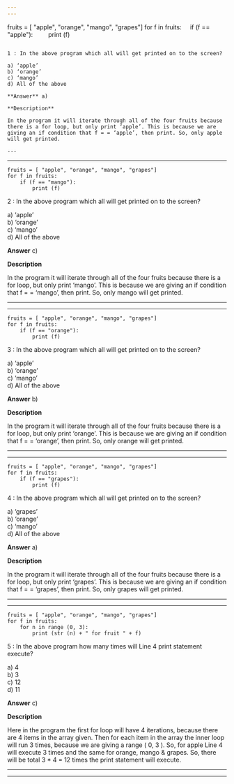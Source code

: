 ```yaml
---
---


```
fruits = [ "apple", "orange", "mango", "grapes"]
for f in fruits:
    if (f == "apple"):
        print (f)
```

1 : In the above program which all will get printed on to the screen?  

a) ‘apple’  
b) ‘orange’  
c) ‘mango’  
d) All of the above  

**Answer** a) 

**Description** 

In the program it will iterate through all of the four fruits because there is a for loop, but only print ‘apple’. This is because we are giving an if condition that f = = ‘apple’, then print. So, only apple will get printed.  

---
```

---


```
fruits = [ "apple", "orange", "mango", "grapes"]
for f in fruits:
    if (f == "mango"):
        print (f)
```

2 : In the above program which all will get printed on to the screen?  

a) ‘apple’  
b) ‘orange’  
c) ‘mango’  
d) All of the above  

**Answer** c) 

**Description**

In the program it will iterate through all of the four fruits because there is a for loop, but only print ‘mango’. This is because we are giving an if condition that f = = ‘mango’, then print. So, only mango will get printed.

---
---


```
fruits = [ "apple", "orange", "mango", "grapes"]
for f in fruits:
    if (f == "orange"):
        print (f)
```

3 : In the above program which all will get printed on to the screen?  

a) ‘apple’  
b) ‘orange’  
c) ‘mango’  
d) All of the above  

**Answer** b) 

**Description**

In the program it will iterate through all of the four fruits because there is a for loop, but only print ‘orange’. This is because we are giving an if condition that f = = ‘orange’, then print. So, only orange will get printed.  

---
---


```
fruits = [ "apple", "orange", "mango", "grapes"]
for f in fruits:
    if (f == "grapes"):
        print (f)
```

4 : In the above program which all will get printed on to the screen?  

a) ‘grapes’  
b) ‘orange’  
c) ‘mango’  
d) All of the above  

**Answer** a) 

**Description**

In the program it will iterate through all of the four fruits because there is a for loop, but only print ‘grapes’. This is because we are giving an if condition that f = = ‘grapes’, then print. So, only grapes will get printed.

---
---


```
fruits = [ "apple", "orange", "mango", "grapes"]
for f in fruits:
    for n in range (0, 3):
        print (str (n) + " for fruit " + f)
```

5 : In the above program how many times will Line 4 print statement execute?  

a) 4  
b) 3  
c) 12  
d) 11  

**Answer** c) 

**Description**

Here in the program the first for loop will have 4 iterations, because there are 4 items in the array given. Then for each item in the array the inner loop will run 3 times, because we are giving a range ( 0, 3 ). So, for apple Line 4 will execute 3 times and the same for orange, mango &amp; grapes. So, there will be total 3 * 4 = 12 times the print statement will execute.  

---
---


```







